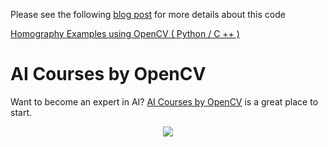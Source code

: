 Please see the following
[blog post](https://www.learnopencv.com/homography-examples-using-opencv-python-c/)
for more details about this code

[Homography Examples using OpenCV ( Python / C ++ )](https://www.learnopencv.com/homography-examples-using-opencv-python-c/)

# AI Courses by OpenCV

Want to become an expert in AI?
[AI Courses by OpenCV](https://opencv.org/courses/) is a great place to start.

<a href="https://opencv.org/courses/">
<p align="center">
<img src="https://www.learnopencv.com/wp-content/uploads/2020/04/AI-Courses-By-OpenCV-Github.png">
</p>
</a>
